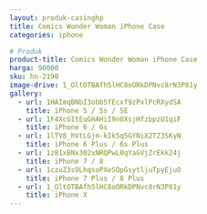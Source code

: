 ```yaml
---
layout: produk-casinghp
title: Comics Wonder Woman iPhone Case
categories: iphone

# Produk
product-title: Comics Wonder Woman iPhone Case
harga: 90000
sku: hn-2190
image-drive: 1_OltOTBAfh5lHC8oORkDPNvc8rN3P81y
gallery:
  - url: 1HAImqBNbI3obb5fEcxf9zPxlPcRXydSA
    title: iPhone 5 / 5s / SE
  - url: 1F4XcGItEuGHAHiI9n0XsjHfzbpzU1qiF
    title: iPhone 6 / 6s
  - url: 1lTV8_hVtLGjm-kIkSq5GYNiX2TZ3SKyN
    title: iPhone 6 Plus / 6s Plus
  - url: 1z81xBNx302xNRQPwL0qYaGVjZrEkk24j
    title: iPhone 7 / 8
  - url: 1czuZ3s9LhqsoPXeSQpGsytljuTpyEjuO
    title: iPhone 7 Plus / 8 Plus
  - url: 1_OltOTBAfh5lHC8oORkDPNvc8rN3P81y
    title: iPhone X
---
```

